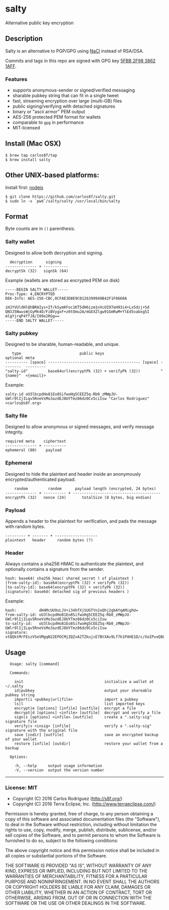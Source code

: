 salty
=====

Alternative public key encryption

## Description

Salty is an alternative to PGP/GPG using [NaCl](https://en.wikipedia.org/wiki/NaCl_(software)) instead of RSA/DSA.

Commits and tags in this repo are signed with GPG key [5FBB 2F98 3862 1AFF](https://keybase.io/carlos8f).

### Features

- supports anonymous-sender or signed/verified messaging
- sharable pubkey string that can fit in a single tweet
- fast, streaming encryption over large (multi-GB) files
- public signing/verifying with detached signatures
- binary or "ascii armor" PEM output
- AES-256 protected PEM format for wallets
- comparable to `gpg` in performance
- MIT-licensed

## Install (Mac OSX)

```
$ brew tap carlos8f/tap
$ brew install salty
```

## Other UNIX-based platforms:

Install first: [nodejs](https://nodejs.org/)

```
$ git clone https://github.com/carlos8f/salty.git
$ sudo ln -s `pwd`/salty/salty /usr/local/bin/salty
```

## Format

Byte counts are in `()` parenthesis.

### Salty wallet

Designed to allow both decryption and signing.

```
  decryption      signing
-------------- + -----------
decryptSk (32)   signSk (64)
```

Example (wallets are stored as encrypted PEM on disk)

```
-----BEGIN SALTY WALLET-----
Proc-Type: 4,ENCRYPTED
DEK-Info: AES-256-CBC,0CFAE3D8E9C0126399949B42F1F0660A

iHJYVUldHlQhBRAIys+Zf/kSymKFoc1KT5dH6izm1nXcUI97eH93i4+Lx5dzj+Sd
QN3J5NwusWjGyMk4O/FiBVygxF+z6tOmu2A/mGEXZlgw91GmRwM+YlEd5vabxg5I
mlgYjrqP4ffJ8/I09e2RGg==
-----END SALTY WALLET-----
```

### Salty pubkey

Designed to be sharable, human-readable, and unique.

```
   type                          public keys                            optional meta
---------- [space] ----------------------------------------- [space] --------  ---------
"salty-id"         base64url(encryptPk (32) + verifyPk (32))         "{name}"  <{email}>

```

Example:

```
salty-id oU3lbcpdHo81Eo8SifwoHg5CEEZ5q-Rb0_zMWpJU-GWlr9lIjILqv5RneVsMo3azdEJ8UYTmz86dz0Cx5ciIsw "Carlos Rodriguez" <carlos@s8f.org>
```

### Salty file

Designed to allow anonymous or signed messages, and verify message integrity.

```
required meta    ciphertext  
-------------- + ----------
ephemeral (80)    payload
```

### Ephemeral

Designed to hide the plaintext and header inside an anonymously encrypted/authenticated payload.

```
    random         random      payload length (encrypted, 24 bytes)
-------------- + ---------- + ---------------------------------------
encryptPk (32)   nonce (24)       totalSize (8 bytes, big endian)
```

### Payload

Appends a header to the plaintext for verification, and pads the message with random bytes.

```
--------- + ------- + -------------------
plaintext   header     random bytes (?)
```

### Header

Always contains a sha256 HMAC to authenticate the plaintext, and optionally contains a signature from the sender.

```
hash: base64( sha256_hmac( shared_secret ) of plaintext )
[from-salty-id]: base64(encryptPk (32) + verifyPk (32))
[to-salty-id]: base64(encryptPk (32) + verifyPk (32))
[signature]: base64( detached sig of previous headers )
```

Example:

```
hash:          dH4McUU9sLJV+i34hfXjSUGTYn2xQhj2gbAYqAMighU=
from-salty-id: oU3lbcpdHo81Eo8SifwoHg5CEEZ5q-Rb0_zMWpJU-GWlr9lIjILqv5RneVsMo3azdEJ8UYTmz86dz0Cx5ciIsw
to-salty-id:   oU3lbcpdHo81Eo8SifwoHg5CEEZ5q-Rb0_zMWpJU-GWlr9lIjILqv5RneVsMo3azdEJ8UYTmz86dz0Cx5ciIsw
signature:     vtQQktMrFEszVSeVMgqN22EPOCMjZQZvA2TZkujcE7BtXAv9Lf7k1P4HE1D/c/XoIPvoQ8LiHJEgumWlgGuNDg==
```

## Usage

```
  Usage: salty [command]

  Commands:

    init                                    initialize a wallet at ~/.salty
    id|pubkey                               output your shareable pubkey string
    import|i <pubkey|url|file>              import a pubkey
    ls|l                                    list imported keys
    encrypt|e [options] [infile] [outfile]  encrypt a file
    decrypt|d [options] <infile> [outfile]  decrypt and verify a file
    sign|s [options] <infile> [outfile]     create a ".salty-sig" signature file
    verify|v <insig> [infile]               verify a ".salty-sig" signature with the original file
    save [indir] [outfile]                  save an encrypted backup of your wallet
    restore [infile] [outdir]               restore your wallet from a backup

  Options:

    -h, --help     output usage information
    -V, --version  output the version number
```

- - -

### License: MIT

- Copyright (C) 2016 Carlos Rodriguez (http://s8f.org/)
- Copyright (C) 2016 Terra Eclipse, Inc. (http://www.terraeclipse.com/)

Permission is hereby granted, free of charge, to any person obtaining a copy
of this software and associated documentation files (the &quot;Software&quot;), to deal
in the Software without restriction, including without limitation the rights
to use, copy, modify, merge, publish, distribute, sublicense, and/or sell
copies of the Software, and to permit persons to whom the Software is furnished
to do so, subject to the following conditions:

The above copyright notice and this permission notice shall be included in
all copies or substantial portions of the Software.

THE SOFTWARE IS PROVIDED &quot;AS IS&quot;, WITHOUT WARRANTY OF ANY KIND, EXPRESS OR
IMPLIED, INCLUDING BUT NOT LIMITED TO THE WARRANTIES OF MERCHANTABILITY,
FITNESS FOR A PARTICULAR PURPOSE AND NONINFRINGEMENT. IN NO EVENT SHALL THE
AUTHORS OR COPYRIGHT HOLDERS BE LIABLE FOR ANY CLAIM, DAMAGES OR OTHER
LIABILITY, WHETHER IN AN ACTION OF CONTRACT, TORT OR OTHERWISE, ARISING FROM,
OUT OF OR IN CONNECTION WITH THE SOFTWARE OR THE USE OR OTHER DEALINGS IN THE
SOFTWARE.
